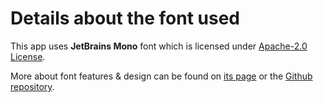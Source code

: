 # Details about the font used

This app uses  **JetBrains Mono** font which is licensed under [Apache-2.0 License](http://www.apache.org/licenses/LICENSE-2.0).

More about font features & design can be found on [its page](https://jetbrains.com/mono/) or the [Github repository](https://github.com/JetBrains/JetBrainsMono).